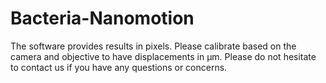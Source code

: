 # Bacteria-Nanomotion
The software provides results in pixels. Please calibrate based on the camera and objective to have displacements in µm.
Please do not hesitate to contact us if you have any questions or concerns.
